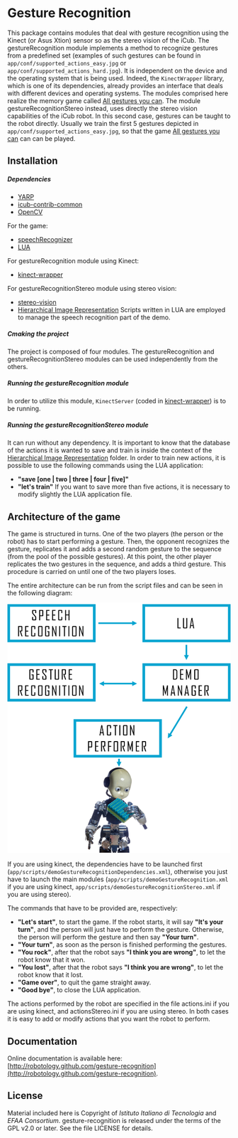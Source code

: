 Gesture Recognition
==================

This package contains modules that deal with gesture recognition using the Kinect (or Asus Xtion) sensor so as the stereo vision of the iCub. The gestureRecognition module implements a method to recognize gestures from a predefined set (examples of such gestures can be found in `app/conf/supported_actions_easy.jpg` or `app/conf/supported_actions_hard.jpg`). It is independent on the device and the operating system that is being used. Indeed, the `KinectWrapper` library, which is one of its dependencies, already provides an interface that deals with different devices and operating systems. The modules comprised here realize the memory game called [All gestures you can](https://www.youtube.com/watch?v=U_JLoe_fT3I&list=UUXBFWo4IQFkSJBfqdNrE1cA).
The module gestureRecognitionStereo instead, uses directly the stereo vision capabilities of the iCub robot. In this second case, gestures can be taught to the robot directly. Usually we train the first 5 gestures depicted in `app/conf/supported_actions_easy.jpg`, so that the game [All gestures you can](http://www.youtube.com/watch?v=X4mbYz0JUxM&index=7&list=UUXBFWo4IQFkSJBfqdNrE1cA) can can be played.

## Installation

##### Dependencies
- [YARP](https://github.com/robotology/yarp)
- [icub-contrib-common](https://github.com/robotology/icub-contrib-common)
- [OpenCV](http://opencv.org/downloads.html)

For the game:
- [speechRecognizer](https://github.com/robotology/speech)
- [LUA](http://www.lua.org/download.html)

For gestureRecognition module using Kinect:
- [kinect-wrapper](https://github.com/robotology/kinect-wrapper.git)

For gestureRecognitionStereo module using stereo vision:
- [stereo-vision](https://github.com/robotology/stereo-vision)
- [Hierarchical Image Representation](https://github.com/robotology/himrep)
Scripts written in LUA are employed to manage the speech recognition part of the demo.

##### Cmaking the project
The project is composed of four modules. The gestureRecognition and gestureRecognitionStereo modules can be used independently from the others. 

##### Running the gestureRecognition module
In order to utilize this module, `KinectServer` (coded in [kinect-wrapper](https://github.com/robotology/kinect-wrapper.git)) is to be running.

##### Running the gestureRecognitionStereo module
It can run without any dependency. It is important to know that the database of the actions it is wanted to save and train is inside the context of the [Hierarchical Image Representation](https://github.com/robotology/himrep) folder.
In order to train new actions, it is possible to use the following commands using the LUA application:
- **"save [one | two | three | four | five]"**
- **"let's train"**
If you want to save more than five actions, it is necessary to modify slightly the LUA application file.

## Architecture of the game

The game is structured in turns. One of the two players (the person or the robot) has to start performing a gesture. Then, the opponent recognizes the gesture, replicates it and adds a second random gesture to the sequence (from the pool of the possible gestures). At this point, the other player replicates the two gestures in the sequence, and adds a third gesture. This procedure is carried on until one of the two players loses.

The entire architecture can be run from the script files and can be seen in the following diagram:

![Diagram of All Gestures You Can architecture](misc/architecture.png) 
 
If you are using kinect, the dependencies have to be launched first (`app/scripts/demoGestureRecognitionDependencies.xml`), otherwise you just have to launch the main modules (`app/scripts/demoGestureRecognition.xml` if you are using kinect, `app/scripts/demoGestureRecognitionStereo.xml` if you are using stereo). 

The commands that have to be provided are, respectively:

- **"Let's start"**, to start the game. If the robot starts, it will say **"It's your turn"**, and the person will just have to perform the gesture. Otherwise, the person will perform the gesture and then say **"Your turn"**.
- **"Your turn"**, as soon as the person is finished performing the gestures.
- **"You rock"**, after that the robot says **"I think you are wrong"**, to let the robot know that it won.
- **"You lost"**, after that the robot says **"I think you are wrong"**, to let the robot know that it lost.
- **"Game over"**, to quit the game straight away.
- **"Good bye"**, to close the LUA application. 

The actions performed by the robot are specified in the file actions.ini if you are using kinect, and actionsStereo.ini if you are using stereo. In both cases it is easy to add or modify actions that you want the robot to perform.

## Documentation

Online documentation is available here: [http://robotology.github.com/gesture-recognition](http://robotology.github.com/gesture-recognition).

## License

Material included here is Copyright of _Istituto Italiano di Tecnologia_ and _EFAA Consortium_. gesture-recognition is released under the terms of the GPL v2.0 or later. See the file LICENSE for details.
